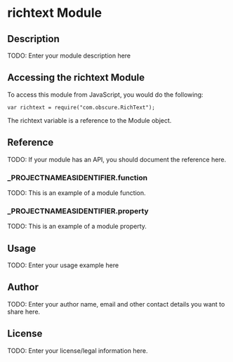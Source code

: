 # richtext Module

## Description

TODO: Enter your module description here

## Accessing the richtext Module

To access this module from JavaScript, you would do the following:

	var richtext = require("com.obscure.RichText");

The richtext variable is a reference to the Module object.	

## Reference

TODO: If your module has an API, you should document
the reference here.

### ___PROJECTNAMEASIDENTIFIER__.function

TODO: This is an example of a module function.

### ___PROJECTNAMEASIDENTIFIER__.property

TODO: This is an example of a module property.

## Usage

TODO: Enter your usage example here

## Author

TODO: Enter your author name, email and other contact
details you want to share here. 

## License

TODO: Enter your license/legal information here.
